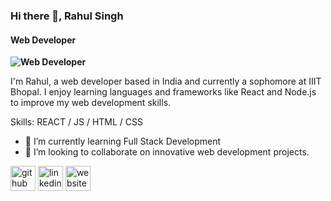 ### Hi there 👋, Rahul Singh
#### Web Developer
**![Web Developer](https://cdn.vectorstock.com/i/preview-1x/30/05/web-banner-development-software-and-ui-interface-vector-37813005.jpg)**

I'm Rahul, a web developer based in India and currently a sophomore at IIIT Bhopal. I enjoy learning languages and frameworks like React and Node.js to improve my web development skills.

Skills:  REACT / JS / HTML / CSS

- 🌱 I’m currently learning Full Stack Development 
- 👯 I’m looking to collaborate on  innovative web development projects. 


[<img src='https://cdn.jsdelivr.net/npm/simple-icons@3.0.1/icons/github.svg' alt='github' height='40'>](https://github.com/Rahul)  [<img src='https://cdn.jsdelivr.net/npm/simple-icons@3.0.1/icons/linkedin.svg' alt='linkedin' height='40'>](https://www.linkedin.com/in/https://www.linkedin.com/in/rahul-singh-3b0951225/)  [<img src='https://cdn.jsdelivr.net/npm/simple-icons@3.0.1/icons/icloud.svg' alt='website' height='40'>](https://6592d3aa6ca12dcc1596d608--preeminent-pasca-4603b6.netlify.app/)  


